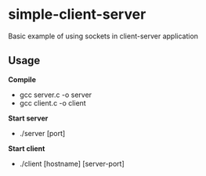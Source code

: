 simple-client-server
====================

Basic example of using sockets in client-server application

Usage
--------------------

**Compile**

- gcc server.c -o server
- gcc client.c -o client

**Start server**
- ./server [port]

**Start client**
- ./client [hostname] [server-port]




